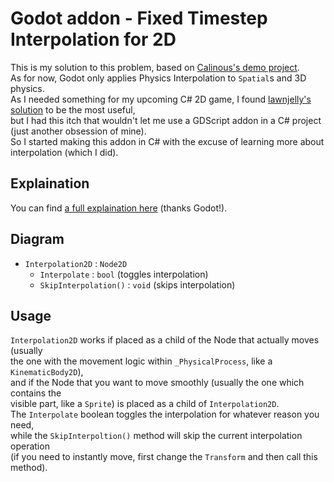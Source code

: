 # Godot addon - Fixed Timestep Interpolation for 2D
This is my solution to this problem, based on [Calinous's demo project](https://github.com/Calinou/godot-physics-interpolation-demo).  
As for now, Godot only applies Physics Interpolation to `Spatial`s and 3D physics.  
As I needed something for my upcoming C# 2D game, I found [lawnjelly's solution](https://github.com/lawnjelly/smoothing-addon) to be the most useful,  
but I had this itch that wouldn't let me use a GDScript addon in a C# project (just another obsession of mine).  
So I started making this addon in C# with the excuse of learning more about interpolation (which I did).  

## Explaination
You can find [a full explaination here](https://docs.godotengine.org/en/3.6/tutorials/physics/interpolation/physics_interpolation_introduction.html) (thanks Godot!). 

## Diagram
- `Interpolation2D` : `Node2D`  
  - `Interpolate` : `bool` (toggles interpolation)
  - `SkipInterpolation()` : `void` (skips interpolation)

## Usage
`Interpolation2D` works if placed as a child of the Node that actually moves (usually  
the one with the movement logic within `_PhysicalProcess`, like a `KinematicBody2D`),  
and if the Node that you want to move smoothly (usually the one which contains the  
visible part, like a `Sprite`) is placed as a child of `Interpolation2D`.  
The `Interpolate` boolean toggles the interpolation for whatever reason you need,  
while the `SkipInterpoltion()` method will skip the current interpolation operation  
(if you need to instantly move, first change the `Transform` and then call this method).  
